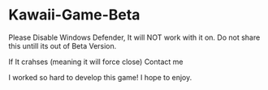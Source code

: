 # Kawaii-Game-Beta
Please Disable Windows Defender, It will NOT work with it on. Do not share this untill its out of Beta Version.

If It crahses (meaning it will force close) Contact me

I worked so hard to develop this game! I hope to enjoy.
